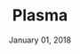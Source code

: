 ---
date: January 01, 2018
title: Plasma
company: WeWork
link: http://plasma.guide/
image: images/systems/plasma.jpg
description: Our operations are complicated, so we design and build our own internal digital tools to meet our business needs. The Plasma design system is created for these internal business tools.

---